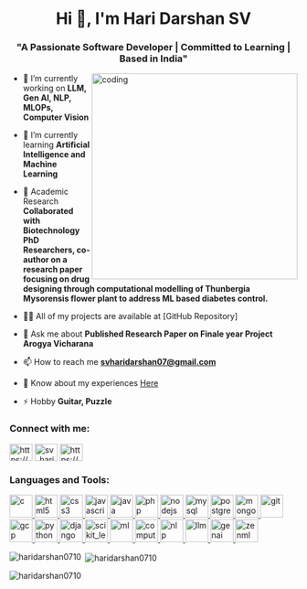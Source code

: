 <h1 align="center">Hi 👋, I'm Hari Darshan SV</h1>
<h3 align="center">"A Passionate Software Developer | Committed to Learning | Based in India"</h3>

<img align="right" alt="coding" width="360" src="https://images.squarespace-cdn.com/content/v1/5769fc401b631bab1addb2ab/1541580611624-TE64QGKRJG8SWAIUS7NS/ke17ZwdGBToddI8pDm48kPoswlzjSVMM-SxOp7CV59BZw-zPPgdn4jUwVcJE1ZvWQUxwkmyExglNqGp0IvTJZamWLI2zvYWH8K3-s_4yszcp2ryTI0HqTOaaUohrI8PI6FXy8c9PWtBlqAVlUS5izpdcIXDZqDYvprRqZ29Pw0o/coding-freak.gif">

- 🔭 I’m currently working on **LLM, Gen AI, NLP, MLOPs, Computer Vision**

- 🌱 I’m currently learning **Artificial Intelligence and Machine Learning**

- 👯 Academic Research **Collaborated with Biotechnology PhD Researchers, co-author on a research paper focusing on drug designing through computational modelling of Thunbergia Mysorensis flower plant to address ML based diabetes control.**

- 👨‍💻 All of my projects are available at [GitHub Repository]

- 💬 Ask me about **Published Research Paper on Finale year Project Arogya Vicharana**

- 📫 How to reach me **svharidarshan07@gmail.com**

- 📄 Know about my experiences [Here](Here)

- ⚡ Hobby **Guitar, Puzzle**

<h3 align="left">Connect with me:</h3>
<p align="left">
<a href="https://linkedin.com/in/https://www.linkedin.com/in/hari-darshan-sv-8b99a7270/" target="blank"><img align="center" src="https://raw.githubusercontent.com/rahuldkjain/github-profile-readme-generator/master/src/images/icons/Social/linked-in-alt.svg" alt="https://www.linkedin.com/in/hari-darshan-sv-8b99a7270/" height="30" width="40" /></a>
<a href="https://instagram.com/sv_haridarshan" target="blank"><img align="center" src="https://raw.githubusercontent.com/rahuldkjain/github-profile-readme-generator/master/src/images/icons/Social/instagram.svg" alt="sv_haridarshan" height="30" width="40" /></a>
<a href="https://auth.geeksforgeeks.org/user/https://auth.geeksforgeeks.org/user/svharidahny0" target="blank"><img align="center" src="https://raw.githubusercontent.com/rahuldkjain/github-profile-readme-generator/master/src/images/icons/Social/geeks-for-geeks.svg" alt="https://auth.geeksforgeeks.org/user/svharidahny0" height="30" width="40" /></a>
</p>

<h3 align="left">Languages and Tools:</h3>
<p align="left"> 
  <!-- Low-Level Programming Languages -->
  <a href="https://www.cprogramming.com/" target="_blank" rel="noreferrer"> 
    <img src="https://cdn.jsdelivr.net/gh/devicons/devicon/icons/c/c-original.svg" alt="c" width="40" height="40"/> 
  </a> 
  <!-- Web Development (HTML, CSS, JavaScript) -->
  <a href="https://www.w3.org/html/" target="_blank" rel="noreferrer"> 
    <img src="https://cdn.jsdelivr.net/gh/devicons/devicon/icons/html5/html5-original.svg" alt="html5" width="40" height="40"/> 
  </a> 
  <a href="https://www.w3schools.com/css/" target="_blank" rel="noreferrer"> 
    <img src="https://cdn.jsdelivr.net/gh/devicons/devicon/icons/css3/css3-original.svg" alt="css3" width="40" height="40"/> 
  </a> 
  <a href="https://developer.mozilla.org/en-US/docs/Web/JavaScript" target="_blank" rel="noreferrer"> 
    <img src="https://cdn.jsdelivr.net/gh/devicons/devicon/icons/javascript/javascript-original.svg" alt="javascript" width="40" height="40"/> 
  </a>
  <!-- Backend Development (Java, PHP, Node.js) -->
  <a href="https://www.java.com" target="_blank" rel="noreferrer"> 
    <img src="https://cdn.jsdelivr.net/gh/devicons/devicon/icons/java/java-original.svg" alt="java" width="40" height="40"/> 
  </a> 
  <a href="https://www.php.net" target="_blank" rel="noreferrer"> 
    <img src="https://cdn.jsdelivr.net/gh/devicons/devicon/icons/php/php-original.svg" alt="php" width="40" height="40"/> 
  </a> 
  <a href="https://nodejs.org" target="_blank" rel="noreferrer"> 
    <img src="https://cdn.jsdelivr.net/gh/devicons/devicon/icons/nodejs/nodejs-original.svg" alt="nodejs" width="40" height="40"/> 
  </a>
  <!-- Databases -->
  <a href="https://www.mysql.com/" target="_blank" rel="noreferrer"> 
    <img src="https://cdn.jsdelivr.net/gh/devicons/devicon/icons/mysql/mysql-original-wordmark.svg" alt="mysql" width="40" height="40"/> 
  </a>
  <a href="https://www.postgresql.org" target="_blank" rel="noreferrer"> 
    <img src="https://cdn.jsdelivr.net/gh/devicons/devicon/icons/postgresql/postgresql-original-wordmark.svg" alt="postgresql" width="40" height="40"/> 
  </a>
  <a href="https://www.mongodb.com/" target="_blank" rel="noreferrer"> 
    <img src="https://cdn.jsdelivr.net/gh/devicons/devicon/icons/mongodb/mongodb-original-wordmark.svg" alt="mongodb" width="40" height="40"/> 
  </a> 
  <!-- Version Control -->
  <a href="https://git-scm.com/" target="_blank" rel="noreferrer"> 
    <img src="https://cdn.jsdelivr.net/gh/devicons/devicon/icons/git/git-original.svg" alt="git" width="40" height="40"/> 
  </a>
  <!-- Cloud Computing -->
  <a href="https://cloud.google.com" target="_blank" rel="noreferrer"> 
    <img src="https://www.vectorlogo.zone/logos/google_cloud/google_cloud-icon.svg" alt="gcp" width="40" height="40"/> 
  </a> 
  <!-- Python & Django Framework -->
  <a href="https://www.python.org" target="_blank" rel="noreferrer"> 
    <img src="https://cdn.jsdelivr.net/gh/devicons/devicon/icons/python/python-original.svg" alt="python" width="40" height="40"/> 
  </a> 
  <a href="https://www.djangoproject.com/" target="_blank" rel="noreferrer"> 
    <img src="https://cdn.jsdelivr.net/gh/devicons/devicon/icons/django/django-original.svg" alt="django" width="40" height="40"/> 
  </a>
  <!-- Data Science and Machine Learning -->
  <a href="https://scikit-learn.org/" target="_blank" rel="noreferrer"> 
    <img src="https://upload.wikimedia.org/wikipedia/commons/0/05/Scikit_learn_logo_small.svg" alt="scikit_learn" width="40" height="40"/> 
  </a>
  <a href="https://www.tensorflow.org/" target="_blank" rel="noreferrer">
    <img src="https://upload.wikimedia.org/wikipedia/commons/2/2d/Tensorflow_logo.svg" alt="ml" width="40" height="40"/>
  </a>
  <!-- Computer Vision -->
  <a href="https://opencv.org/" target="_blank" rel="noreferrer">
    <img src="https://upload.wikimedia.org/wikipedia/commons/3/32/OpenCV_logo_with_text_svg_version.svg" alt="computer_vision" width="40" height="40"/>
  </a>
  <!-- NLP, LLM, Generative AI -->
  <a href="https://www.nltk.org/" target="_blank" rel="noreferrer">
    <img src="https://miro.medium.com/v2/resize:fit:786/format:webp/1*TsFHDuXPSkr_u48nJm5tOg.png" alt="nlp" width="40" height="40"/>
  </a>
  <a href="https://huggingface.co" target="_blank" rel="noreferrer">
    <img src="https://cdn.jsdelivr.net/gh/devicons/devicon/icons/huggingface/huggingface-original.svg" alt="llm" width="40" height="40"/>
  </a>
  <a href="https://openai.com/research" target="_blank" rel="noreferrer">
    <img src="https://cdn.jsdelivr.net/gh/devicons/devicon/icons/openai/openai-original.svg" alt="genai" width="40" height="40"/>
  </a>
  <!-- MLOps & ZenML -->
  <a href="https://zenml.io/" target="_blank" rel="noreferrer">
    <img src="https://zenml.io/assets/images/ZenML-logo-main.svg" alt="zenml" width="40" height="40"/>
  </a>
</p>


<p><img align="left" src="https://github-readme-stats.vercel.app/api/top-langs?username=haridarshan0710&show_icons=true&locale=en&layout=compact" alt="haridarshan0710" /></p>

<p>&nbsp;<img align="center" src="https://github-readme-stats.vercel.app/api?username=haridarshan0710&show_icons=true&locale=en" alt="haridarshan0710" /></p>

<p><img align="center" src="https://github-readme-streak-stats.herokuapp.com/?user=haridarshan0710&" alt="haridarshan0710" /></p>

<!---
HariDarshan0710/HariDarshan0710 is a ✨ special ✨ repository because its `README.md` (this file) appears on your GitHub profile.
You can click the Preview link to take a look at your changes.
--->
